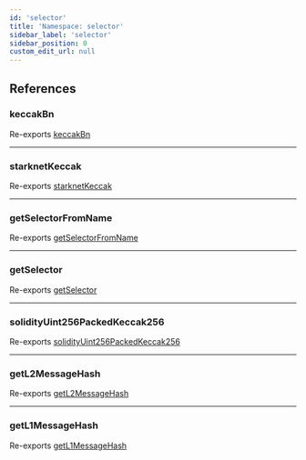 ```yaml
---
id: 'selector'
title: 'Namespace: selector'
sidebar_label: 'selector'
sidebar_position: 0
custom_edit_url: null
---
```


## References

### keccakBn

Re-exports [keccakBn](hash.md#keccakbn)

---

### starknetKeccak

Re-exports [starknetKeccak](hash.md#starknetkeccak)

---

### getSelectorFromName

Re-exports [getSelectorFromName](hash.md#getselectorfromname)

---

### getSelector

Re-exports [getSelector](hash.md#getselector)

---

### solidityUint256PackedKeccak256

Re-exports [solidityUint256PackedKeccak256](hash.md#solidityuint256packedkeccak256)

---

### getL2MessageHash

Re-exports [getL2MessageHash](hash.md#getl2messagehash)

---

### getL1MessageHash

Re-exports [getL1MessageHash](hash.md#getl1messagehash)
